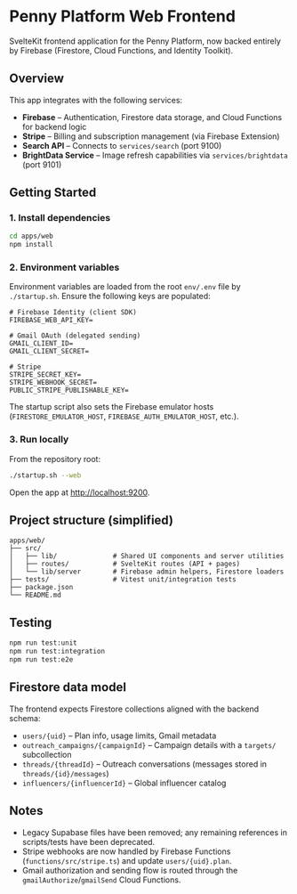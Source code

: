 # Penny Platform Web Frontend

SvelteKit frontend application for the Penny Platform, now backed entirely by Firebase (Firestore, Cloud Functions, and Identity Toolkit).

## Overview

This app integrates with the following services:

- **Firebase** – Authentication, Firestore data storage, and Cloud Functions for backend logic
- **Stripe** – Billing and subscription management (via Firebase Extension)
- **Search API** – Connects to `services/search` (port 9100)
- **BrightData Service** – Image refresh capabilities via `services/brightdata` (port 9101)

## Getting Started

### 1. Install dependencies

```bash
cd apps/web
npm install
```

### 2. Environment variables

Environment variables are loaded from the root `env/.env` file by `./startup.sh`. Ensure the following keys are populated:

```env
# Firebase Identity (client SDK)
FIREBASE_WEB_API_KEY=

# Gmail OAuth (delegated sending)
GMAIL_CLIENT_ID=
GMAIL_CLIENT_SECRET=

# Stripe
STRIPE_SECRET_KEY=
STRIPE_WEBHOOK_SECRET=
PUBLIC_STRIPE_PUBLISHABLE_KEY=
```

The startup script also sets the Firebase emulator hosts (`FIRESTORE_EMULATOR_HOST`, `FIREBASE_AUTH_EMULATOR_HOST`, etc.).

### 3. Run locally

From the repository root:

```bash
./startup.sh --web
```

Open the app at [http://localhost:9200](http://localhost:9200).

## Project structure (simplified)

```
apps/web/
├── src/
│   ├── lib/              # Shared UI components and server utilities
│   ├── routes/           # SvelteKit routes (API + pages)
│   └── lib/server        # Firebase admin helpers, Firestore loaders
├── tests/                # Vitest unit/integration tests
├── package.json
└── README.md
```

## Testing

```bash
npm run test:unit
npm run test:integration
npm run test:e2e
```

## Firestore data model

The frontend expects Firestore collections aligned with the backend schema:

- `users/{uid}` – Plan info, usage limits, Gmail metadata
- `outreach_campaigns/{campaignId}` – Campaign details with a `targets/` subcollection
- `threads/{threadId}` – Outreach conversations (messages stored in `threads/{id}/messages`)
- `influencers/{influencerId}` – Global influencer catalog

## Notes

- Legacy Supabase files have been removed; any remaining references in scripts/tests have been deprecated.
- Stripe webhooks are now handled by Firebase Functions (`functions/src/stripe.ts`) and update `users/{uid}.plan`.
- Gmail authorization and sending flow is routed through the `gmailAuthorize`/`gmailSend` Cloud Functions.
